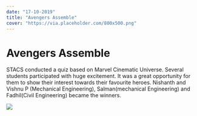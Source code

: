 ```yaml
---
date: "17-10-2019"
title: "Avengers Assemble"
cover: "https://via.placeholder.com/800x500.png"
---
```

# Avengers Assemble

STACS conducted a quiz based on Marvel Cinematic Universe. Several students participated with huge excitement. It was a great opportunity for them to show their interest towards their favourite heroes. Nishanth and Vishnu P (Mechanical Engineering), Salman(mechanical Engineering) and Fadhil(Civil Engineering) became the winners.

![](https://via.placeholder.com/150)